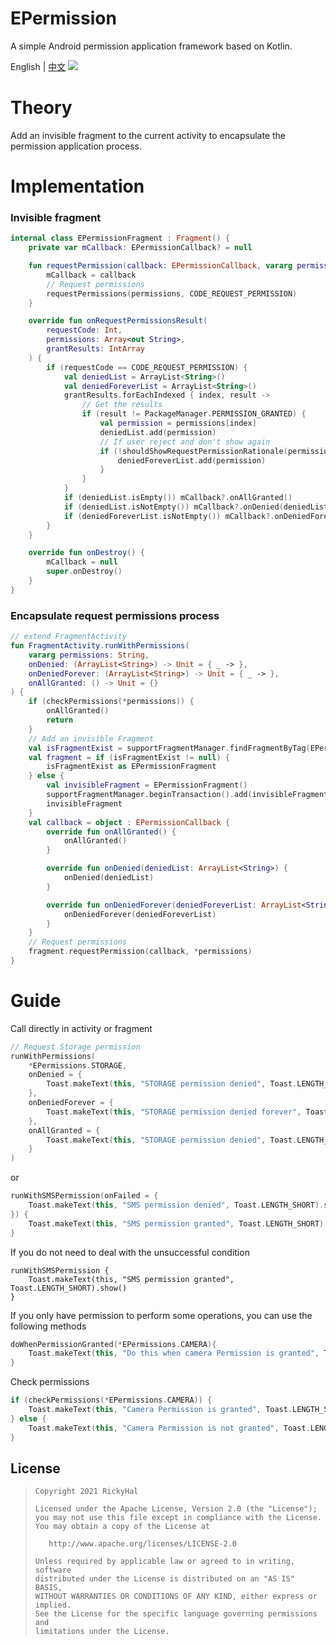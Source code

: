 # EPermission
A simple Android permission application framework based on Kotlin.

English | [中文](/README.zh.md)
[![](https://jitpack.io/v/RickyHal/EPermission.svg)](https://jitpack.io/#RickyHal/EPermission)

# Theory
Add an invisible fragment to the current activity to encapsulate the permission application process.

# Implementation
### Invisible fragment
```kotlin
internal class EPermissionFragment : Fragment() {
    private var mCallback: EPermissionCallback? = null

    fun requestPermission(callback: EPermissionCallback, vararg permissions: String) {
        mCallback = callback
        // Request permissions
        requestPermissions(permissions, CODE_REQUEST_PERMISSION)
    }

    override fun onRequestPermissionsResult(
        requestCode: Int,
        permissions: Array<out String>,
        grantResults: IntArray
    ) {
        if (requestCode == CODE_REQUEST_PERMISSION) {
            val deniedList = ArrayList<String>()
            val deniedForeverList = ArrayList<String>()
            grantResults.forEachIndexed { index, result ->
                // Get the results
                if (result != PackageManager.PERMISSION_GRANTED) {
                    val permission = permissions[index]
                    deniedList.add(permission)
                    // If user reject and don't show again
                    if (!shouldShowRequestPermissionRationale(permission)) {
                        deniedForeverList.add(permission)
                    }
                }
            }
            if (deniedList.isEmpty()) mCallback?.onAllGranted()
            if (deniedList.isNotEmpty()) mCallback?.onDenied(deniedList)
            if (deniedForeverList.isNotEmpty()) mCallback?.onDeniedForever(deniedForeverList)
        }
    }

    override fun onDestroy() {
        mCallback = null
        super.onDestroy()
    }
}
```

### Encapsulate request permissions process
```kotlin
// extend FragmentActivity
fun FragmentActivity.runWithPermissions(
    vararg permissions: String,
    onDenied: (ArrayList<String>) -> Unit = { _ -> },
    onDeniedForever: (ArrayList<String>) -> Unit = { _ -> },
    onAllGranted: () -> Unit = {}
) {
    if (checkPermissions(*permissions)) {
        onAllGranted()
        return
    }
    // Add an invisible Fragment
    val isFragmentExist = supportFragmentManager.findFragmentByTag(EPermissionFragment.TAG)
    val fragment = if (isFragmentExist != null) {
        isFragmentExist as EPermissionFragment
    } else {
        val invisibleFragment = EPermissionFragment()
        supportFragmentManager.beginTransaction().add(invisibleFragment, EPermissionFragment.TAG).commitNowAllowingStateLoss()
        invisibleFragment
    }
    val callback = object : EPermissionCallback {
        override fun onAllGranted() {
            onAllGranted()
        }

        override fun onDenied(deniedList: ArrayList<String>) {
            onDenied(deniedList)
        }

        override fun onDeniedForever(deniedForeverList: ArrayList<String>) {
            onDeniedForever(deniedForeverList)
        }
    }
    // Request permissions
    fragment.requestPermission(callback, *permissions)
}
```

# Guide
Call directly in activity or fragment
```kotlin
// Request Storage permission
runWithPermissions(
    *EPermissions.STORAGE,
    onDenied = {
        Toast.makeText(this, "STORAGE permission denied", Toast.LENGTH_SHORT).show()
    },
    onDeniedForever = {
        Toast.makeText(this, "STORAGE permission denied forever", Toast.LENGTH_SHORT).show()
    },
    onAllGranted = {
        Toast.makeText(this, "STORAGE permission denied", Toast.LENGTH_SHORT).show()
    }
)
```
or
```kotlin
runWithSMSPermission(onFailed = {
    Toast.makeText(this, "SMS permission denied", Toast.LENGTH_SHORT).show()
}) {
    Toast.makeText(this, "SMS permission granted", Toast.LENGTH_SHORT).show()
}
```
If you do not need to deal with the unsuccessful condition
```
runWithSMSPermission {
    Toast.makeText(this, "SMS permission granted", Toast.LENGTH_SHORT).show()
}
```
If you only have permission to perform some operations, you can use the following methods
```kotlin
doWhenPermissionGranted(*EPermissions.CAMERA){
    Toast.makeText(this, "Do this when camera Permission is granted", Toast.LENGTH_SHORT).show()
}
```
Check permissions
```kotlin
if (checkPermissions(*EPermissions.CAMERA)) {
    Toast.makeText(this, "Camera Permission is granted", Toast.LENGTH_SHORT).show()
} else {
    Toast.makeText(this, "Camera Permission is not granted", Toast.LENGTH_SHORT).show()
}
```

## License

> ```
> Copyright 2021 RickyHal
>
> Licensed under the Apache License, Version 2.0 (the "License");
> you may not use this file except in compliance with the License.
> You may obtain a copy of the License at
>
>    http://www.apache.org/licenses/LICENSE-2.0
>
> Unless required by applicable law or agreed to in writing, software
> distributed under the License is distributed on an "AS IS" BASIS,
> WITHOUT WARRANTIES OR CONDITIONS OF ANY KIND, either express or implied.
> See the License for the specific language governing permissions and
> limitations under the License.
> ```